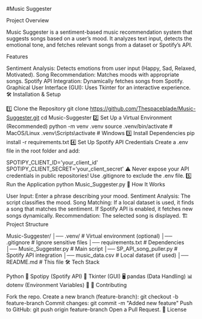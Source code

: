 
#Music Suggester

Project Overview

Music Suggester is a sentiment-based music recommendation system that suggests songs based on a user’s mood. It analyzes text input, detects the emotional tone, and fetches relevant songs from a dataset or Spotify’s API.

Features

Sentiment Analysis: Detects emotions from user input (Happy, Sad, Relaxed, Motivated).
Song Recommendation: Matches moods with appropriate songs.
Spotify API Integration: Dynamically fetches songs from Spotify.
Graphical User Interface (GUI): Uses Tkinter for an interactive experience.
🛠️ Installation & Setup

1️⃣ Clone the Repository
 git clone https://github.com/Thespaceblade/Music-Suggester.git
 cd Music-Suggester
2️⃣ Set Up a Virtual Environment (Recommended)
python -m venv .venv
source .venv/bin/activate  # MacOS/Linux
.venv\Scripts\activate    # Windows
3️⃣ Install Dependencies
pip install -r requirements.txt
4️⃣ Set Up Spotify API Credentials
Create a .env file in the root folder and add:

SPOTIPY_CLIENT_ID='your_client_id'
SPOTIPY_CLIENT_SECRET='your_client_secret'
⚠️ Never expose your API credentials in public repositories! Use .gitignore to exclude the .env file.
5️⃣ Run the Application
python Music_Suggester.py
🎨 How It Works

User Input: Enter a phrase describing your mood.
Sentiment Analysis: The script classifies the mood.
Song Matching:
If a local dataset is used, it finds a song that matches the sentiment.
If Spotify API is enabled, it fetches new songs dynamically.
Recommendation: The selected song is displayed.
🏗️ Project Structure

Music-Suggester/
│── .venv/                   # Virtual environment (optional)
│── .gitignore               # Ignore sensitive files
│── requirements.txt         # Dependencies
│── Music_Suggester.py       # Main script
│── SP_API_song_puller.py    # Spotify API integration
│── music_data.csv           # Local dataset (if used)
│── README.md                # This file
🛠️ Tech Stack

Python 🐍
Spotipy (Spotify API) 🎵
Tkinter (GUI) 🖥️
pandas (Data Handling) 📊
dotenv (Environment Variables) 🔐
🚀 Contributing

Fork the repo.
Create a new branch (feature-branch):
git checkout -b feature-branch
Commit changes:
git commit -m "Added new feature"
Push to GitHub:
git push origin feature-branch
Open a Pull Request.
📜 License

